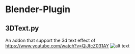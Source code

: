 # Blender-Plugin

## 3DText.py
An addon that support the 3d text effect of https://www.youtube.com/watch?v=QiJfcZ031AY
![alt text](https://raw.githubusercontent.com/DrawFun/Blender-Plugin/master/Images/3DText.png)
